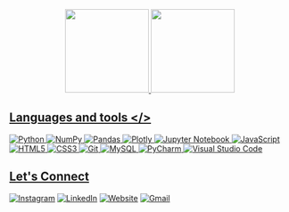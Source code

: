 


<div align="center">
  <a href="https://github.com/mardenmnt">
    <img height="150em" src="https://github-readme-streak-stats.herokuapp.com/?user=mardenmnt&theme=algolia&hide_border=false"/>
  <!--<img height="150em" src="https://github-readme-stats.vercel.app/api?username=mardenmnt&show_icons=false&theme=dark&include_all_commits=true&count_private=true"/>-->
  <img height="150em" src="https://github-readme-stats.vercel.app/api/top-langs/?username=mardenmnt&layout=compact&langs_count=7&theme=dark"/>
</div>
  
<!--<div style="display: inline_block"><br>
    <img align="center" alt="Marden-Python" height="30" width="40" src="https://raw.githubusercontent.com/devicons/devicon/master/icons/python/python-original.svg">
  <img align="center" alt="Marden-HTML" height="30" width="40" src="https://raw.githubusercontent.com/devicons/devicon/master/icons/html5/html5-original.svg">
  <img align="center" alt="Marden-CSS" height="30" width="40" src="https://raw.githubusercontent.com/devicons/devicon/master/icons/css3/css3-original.svg">
  <img align="center" alt="Marden-JavaScript" height="30" width="40" src="https://raw.githubusercontent.com/devicons/devicon/master/icons/javascript/javascript-original.svg">
  <img align="center" alt="Marden-Mysql" height="30" width="40" src="https://raw.githubusercontent.com/devicons/devicon/master/icons/mysql/mysql-original.svg">
  <img align="center" alt="Marden-Android" height="30" width="40" src="https://raw.githubusercontent.com/devicons/devicon/master/icons/android/android-original.svg">
  <img align="center" alt="Marden-Apple" height="30" width="40" src="https://raw.githubusercontent.com/devicons/devicon/master/icons/apple/apple-original.svg">
</div>-->
  
  ## Languages and tools  </>
  
![Python](https://img.shields.io/badge/python-05122A?style=for-the-badge&logo=python&logoColor=ffdd54)
![NumPy](https://img.shields.io/badge/numpy-05122A.svg?style=for-the-badge&logo=numpy&logoColor=white)
![Pandas](https://img.shields.io/badge/pandas-05122A.svg?style=for-the-badge&logo=pandas&logoColor=white)
![Plotly](https://img.shields.io/badge/Plotly-05122A.svg?style=for-the-badge&logo=plotly&logoColor=white)
![Jupyter Notebook](https://img.shields.io/badge/jupyter-05122A.svg?style=for-the-badge&logo=jupyter&logoColor=white)
![JavaScript](https://img.shields.io/badge/javascript-05122A.svg?style=for-the-badge&logo=javascript&logoColor=%23F7DF1E)
![HTML5](https://img.shields.io/badge/html5-05122A.svg?style=for-the-badge&logo=html5&logoColor=white)
![CSS3](https://img.shields.io/badge/css3-05122A.svg?style=for-the-badge&logo=css3&logoColor=white)
![Git](https://img.shields.io/badge/git-05122A.svg?style=for-the-badge&logo=git&logoColor=white)
![MySQL](https://img.shields.io/badge/mysql-05122A.svg?style=for-the-badge&logo=mysql&logoColor=white)
![PyCharm](https://img.shields.io/badge/pycharm-05122A?style=for-the-badge&logo=pycharm&logoColor=black&color=black&labelColor=green)
![Visual Studio Code](https://img.shields.io/badge/Visual%20Studio%20Code-05122A.svg?style=for-the-badge&logo=visual-studio-code&logoColor=white)

  ## Let's Connect
  
[![Instagram](https://img.shields.io/badge/Instagram-%23E4405F.svg?style=for-the-badge&logo=Instagram&logoColor=white)](https://instagram.com/marden_mnt) 
[![LinkedIn](https://img.shields.io/badge/linkedin-%230077B5.svg?style=for-the-badge&logo=linkedin&logoColor=white)](https://linkedin.com/in/mardenmnt)
[![Website](https://img.shields.io/badge/Website-%231DA1F2.svg?style=for-the-badge&logo=Website&color=white&logoColor=black)](https://mardenmnt.github.io)
[![Gmail](https://img.shields.io/badge/Gmail-D14836?style=for-the-badge&logo=gmail&logoColor=white)](mailto:marden.mnt@gmail.com)

  
  
<!--<div> 
  <a href="https://instagram.com/marden_mnt" target="_blank"><img src="https://img.shields.io/badge/Instagram-E4405F?style=for-the-badge&logo=instagram&logoColor=white" target="_blank"></a>
  <a href = "mailto:marden.mnt@gmail.com"><img src="https://img.shields.io/badge/Gmail-D14836?style=for-the-badge&logo=gmail&logoColor=white" target="_blank"></a>
  <a href="https://www.linkedin.com/in/mardenmnt" target="_blank"><img src="https://img.shields.io/badge/LinkedIn-0077B5?style=for-the-badge&logo=linkedin&logoColor=white" target="_blank"></a>
  <a href="https://mardenmnt.github.io/" target="_blank"><img src="https://img.shields.io/badge/website-000000?style=for-the-badge&logo=About.me&logoColor=white" target="_blank"></a>

 
</div>-->
